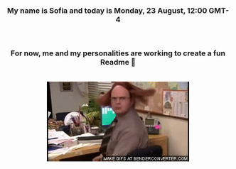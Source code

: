 


<div align="center">
<h3 >My name is Sofia and today is Monday, 23 August, 12:00 GMT-4</h3><br>
<h3 >For now, me and my personalities are working to create a fun Readme 👋
</h3><br>
<img src='img/dwight.gif' alt='working...'/>
</div>
